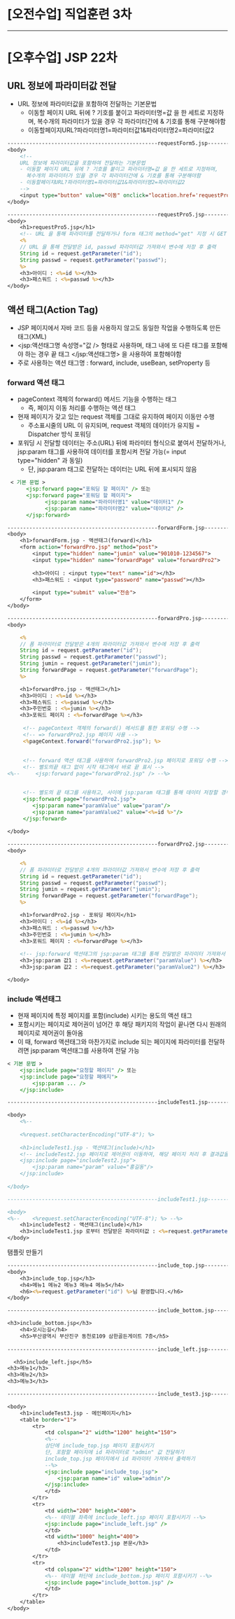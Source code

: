 # [오전수업] 직업훈련 3차

---

# [오후수업] JSP 22차

## URL 정보에 파라미터값 전달
- URL 정보에 파라미터값을 포함하여 전달하는 기본문법 
  - 이동할 페이지 URL 뒤에 ? 기호를 붙이고 파라미터명=값 을 한 세트로 지정하며, 복수개의 파라미터가 있을 경우 각 파라미터간에 & 기호를 통해 구분해야함
  - 이동할페이지URL?파라미터명1=파라미터값1&파라미터명2=파라미터값2
  
```jsp
------------------------------------------------requestForm5.jsp------------------------------------------------
<body>
	<!-- 
	URL 정보에 파라미터값을 포함하여 전달하는 기본문법 
	- 이동할 페이지 URL 뒤에 ? 기호를 붙이고 파라미터명=값 을 한 세트로 지정하며,
	  복수개의 파라미터가 있을 경우 각 파라미터간에 & 기호를 통해 구분해야함
	- 이동할페이지URL?파라미터명1=파라미터값1&파라미터명2=파라미터값2 
	-->
	<input type="button" value="이동" onclick="location.href='requestPro5.jsp?id=admin&passwd=1234'">
</body>

------------------------------------------------requestPro5.jsp------------------------------------------------
<body>
	<h1>requestPro5.jsp</h1>
	<!-- URL 을 통해 파라미터를 전달하거나 form 태그의 method="get" 지정 시 GET 방식 요청 -->
	<%
	// URL 을 통해 전달받은 id, passwd 파라미터값 가져와서 변수에 저장 후 출력
	String id = request.getParameter("id");
	String passwd = request.getParameter("passwd");
	%>
	<h3>아이디 : <%=id %></h3>
	<h3>패스워드 : <%=passwd %></h3>
</body>
```

## 액션 태그(Action Tag)
- JSP 페이지에서 자바 코드 등을 사용하지 않고도 동일한 작업을 수행하도록 만든 태그(XML)
- <jsp:액션태그명 속성명="값 /> 형태로 사용하며, 태그 내에 또 다른 태그를 포함해야 하는 경우 끝 태그 </jsp:액션태그명> 을 사용하여 포함해야함
- 주로 사용하는 액션 태그명 : forward, include, useBean, setProperty 등

### forward 액션 태그
- pageContext 객체의 forward() 메서드 기능을 수행하는 태그
  - 즉, 페이지 이동 처리를 수행하는 액션 태그
- 현재 페이지가 갖고 있는 request 객체를 그대로 유지하여 페이지 이동만 수행
	- 주소표시줄의 URL 이 유지되며, request 객체의 데이터가 유지됨 = Dispatcher 방식 포워딩
- 포워딩 시 전달할 데이터는 주소(URL) 뒤에 파라미터 형식으로 붙여서 전달하거나, jsp:param 태그를 사용하여 데이터를 포함시켜 전달 가능(= input type="hidden" 과 동일)
	- 단, jsp:param 태그로 전달하는 데이터는 URL 뒤에 표시되지 않음

```jsp
 < 기본 문법 >
	  <jsp:forward page="포워딩 할 페이지" /> 또는
	  <jsp:forward page="포워딩 할 페이지">
	  		<jsp:param name="파라미터명1" value="데이터1" />
	  		<jsp:param name="파라미터명2" value="데이터2" />
	  </jsp:forward>	
```    

```jsp
------------------------------------------------forwardForm.jsp------------------------------------------------
<body>
	<h1>forwardForm.jsp - 액션태그(forward)</h1>
	<form action="forwardPro.jsp" method="post">
		<input type="hidden" name="jumin" value="901010-1234567">
		<input type="hidden" name="forwardPage" value="forwardPro2">
		
		<h3>아이디 : <input type="text" name="id"></h3>
		<h3>패스워드 : <input type="password" name="passwd"></h3>
		
		<input type="submit" value="전송">
	</form>
</body>

------------------------------------------------forwardPro.jsp------------------------------------------------
<body>

	<%
	// 폼 파라미터로 전달받은 4개의 파라미터값 가져와서 변수에 저장 후 출력
	String id = request.getParameter("id");
	String passwd = request.getParameter("passwd");
	String jumin = request.getParameter("jumin");
	String forwardPage = request.getParameter("forwardPage");
	%>

	<h1>forwardPro.jsp - 액션태그</h1>
	<h3>아이디 : <%=id %></h3>
	<h3>패스워드 : <%=passwd %></h3>
	<h3>주민번호 : <%=jumin %></h3>
	<h3>포워드 페이지 : <%=forwardPage %></h3>
	
	 <!-- pageContext 객체의 forward() 메서드를 통한 포워딩 수행 -->
	 <!-- => forwardPro2.jsp 페이지 사용 -->
	 <%pageContext.forward("forwardPro2.jsp"); %>
   
   
	 <!-- forward 액션 태그를 사용하여 forwardPro2.jsp 페이지로 포워딩 수행 -->
	 <!-- 별도의끝 태그 없이 시작 태그에서 바로 끝 표시 -->
<%-- 	 <jsp:forward page="forwardPro2.jsp" /> --%>


	 <!-- 별도의 끝 태그를 사용하고, 사이에 jsp:param 태그를 통해 데이터 저장할 경우 -->
	 <jsp:forward page="forwardPro2.jsp">
	 	<jsp:param name="paramValue" value="param"/>
	 	<jsp:param name="paramValue2" value="<%=id %>"/>
	 </jsp:forward>
	 
</body>

------------------------------------------------forwardPro2.jsp------------------------------------------------
<body>

	<%
	// 폼 파라미터로 전달받은 4개의 파라미터값 가져와서 변수에 저장 후 출력
	String id = request.getParameter("id");
	String passwd = request.getParameter("passwd");
	String jumin = request.getParameter("jumin");
	String forwardPage = request.getParameter("forwardPage");
	%>

	<h1>forwardPro2.jsp - 포워딩 페이지</h1>
	<h3>아이디 : <%=id %></h3>
	<h3>패스워드 : <%=passwd %></h3>
	<h3>주민번호 : <%=jumin %></h3>
	<h3>포워드 페이지 : <%=forwardPage %></h3>
	
	<!-- jsp:forward 액션태그의 jsp:param 태그를 통해 전달받은 파라미터 가져와서 출력 -->
	<h3>jsp:param 값1 : <%=request.getParameter("paramValue") %></h3>
	<h3>jsp:param 값2 : <%=request.getParameter("paramValue2") %></h3>

</body>
```

### include 액션태그
- 현재 페이지에 특정 페이지를 포함(include) 시키는 용도의 액션 태그
- 포함시키는 페이지로 제어권이 넘어간 후 해당 패키지의 작업이 끝나면 다시 원래의 페이지로 제어권이 돌아옴
- 이 때, forward 액션태그와 마찬가지로 include 되는 페이지에 파라미터를 전달하려면 jsp:param 액션태그를 사용하여 전달 가능

```jsp
< 기본 문법 >
	<jsp:include page="요청할 페이지" /> 또는
	<jsp:include page="요청할 페에지">
		<jsp:param ... />
	</jsp:include>	
```
```jsp
------------------------------------------------includeTest1.jsp------------------------------------------------

<body>
	<%--
	
	<%request.setCharacterEncoding("UTF-8"); %>
	
	<h1>includeTest1.jsp - 액션태그(include)</h1>
	<!-- includeTest2.jsp 페이지로 제어권이 이동하여, 해당 페이지 처리 후 결과값을 현재 위치에 포함시킴 -->
	<jsp:include page="includeTest2.jsp">
		<jsp:param name="param" value="홍길동"/>
	</jsp:include>
	
</body>

------------------------------------------------includeTest1.jsp------------------------------------------------

<body>
<%-- 	<%request.setCharacterEncoding("UTF-8"); %> --%>
	<h1>includeTest2 - 액션태그(include)</h1>
	<h3>includeTest1.jsp 로부터 전달받은 파라미터값 : <%=request.getParameter("param") %></h3>
</body>
```

탬플릿 만들기
```jsp
------------------------------------------------include_top.jsp------------------------------------------------
<body>
	<h3>include_top.jsp</h3>
	<h4>메뉴1 메뉴2 메뉴3 메뉴4 메뉴5</h4>
	<h6><%=request.getParameter("id") %>님 환영합니다.</h6>
</body>

------------------------------------------------include_bottom.jsp------------------------------------------------

<h3>include_bottom.jsp</h3>
	<h4>오시는길</h4>
	<h5>부산광역시 부산진구 동천로109 삼한골든게이트 7층</h5>
  
------------------------------------------------include_left.jsp------------------------------------------------

  <h5>include_left.jsp</h5>
<h3>메뉴1</h3>
<h3>메뉴2</h3>
<h3>메뉴3</h3>

------------------------------------------------include_test3.jsp------------------------------------------------

<body>
	<h1>includeTest3.jsp - 메인페이지</h1>
	<table border="1">
		<tr>
			<td colspan="2" width="1200" height="150">
			<%--
			상단에 include_top.jsp 페이지 포함시키기
			단, 포함할 페이지에 id 파라미터로 "admin" 값 전달하기 
			include_top.jsp 페이지에서 id 파라미터 가져와서 출력하기
			--%>
			<jsp:include page="include_top.jsp">
				<jsp:param name="id" value="admin"/>
			</jsp:include>
			</td>
		</tr>
		<tr>			
			<td width="200" height="400">
			<%-- 테이블 좌측에 include_left.jsp 페이지 포함시키기 --%>
			<jsp:include page="include_left.jsp" />
			</td>
			<td width="1000" height="400">
				<h3>includeTest3.jsp 본문</h3>
			</td>
		</tr>
		<tr>		
			<td colspan="2" width="1200" height="150">
			<%-- 테이블 하단에 include_bottom.jsp 페이지 포함시키기 --%>	
			<jsp:include page="include_bottom.jsp" />
			</td>
		</tr>
	</table>
</body>
```

